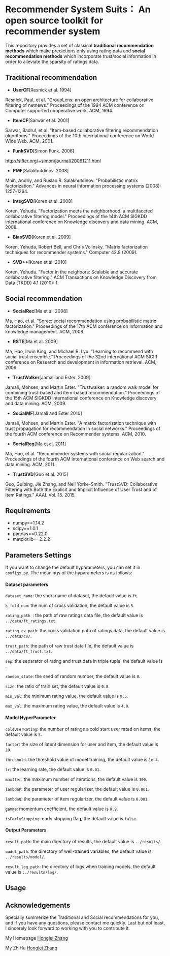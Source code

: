 # Recommender System Suits： An open source toolkit for recommender system

This repository provides a set of classical **traditional recommendation methods** which make predictions only using rating data and **social recommendation methods** which incorporate trust/social information in order to alleviate the sparsity of ratings data. 

## Traditional recommendation

* **UserCF**[Resnick et al. 1994]

Resnick, Paul, et al. "GroupLens: an open architecture for collaborative filtering of netnews." Proceedings of the 1994 ACM conference on Computer supported cooperative work. ACM, 1994.

* **ItemCF**[Sarwar et al. 2001]

Sarwar, Badrul, et al. "Item-based collaborative filtering recommendation algorithms." Proceedings of the 10th international conference on World Wide Web. ACM, 2001.

* **FunkSVD**[Simon Funk. 2006]

http://sifter.org/~simon/journal/20061211.html

* **PMF**[Salakhutdinov. 2008]

Mnih, Andriy, and Ruslan R. Salakhutdinov. "Probabilistic matrix factorization." Advances in neural information processing systems (2008): 1257-1264.

* **IntegSVD**[Koren et al. 2008]

Koren, Yehuda. "Factorization meets the neighborhood: a multifaceted collaborative filtering model." Proceedings of the 14th ACM SIGKDD international conference on Knowledge discovery and data mining. ACM, 2008.

* **BiasSVD**[Koren et al. 2009]

Koren, Yehuda, Robert Bell, and Chris Volinsky. "Matrix factorization techniques for recommender systems." Computer 42.8 (2009).

* **SVD++**[Koren et al. 2010]

Koren, Yehuda. "Factor in the neighbors: Scalable and accurate collaborative filtering." ACM Transactions on Knowledge Discovery from Data (TKDD) 4.1 (2010): 1.



## Social recommendation
* **SocialRec**[Ma et al. 2008]

Ma, Hao, et al. "Sorec: social recommendation using probabilistic matrix factorization." Proceedings of the 17th ACM conference on Information and knowledge management. ACM, 2008.

* **RSTE**[Ma et al. 2009]

Ma, Hao, Irwin King, and Michael R. Lyu. "Learning to recommend with social trust ensemble." Proceedings of the 32nd international ACM SIGIR conference on Research and development in information retrieval. ACM, 2009.

* **TrustWalker**[Jamali and Ester. 2009]

Jamali, Mohsen, and Martin Ester. "Trustwalker: a random walk model for combining trust-based and item-based recommendation." Proceedings of the 15th ACM SIGKDD international conference on Knowledge discovery and data mining. ACM, 2009.

* **SocialMF**[Jamali and Ester 2010]

Jamali, Mohsen, and Martin Ester. "A matrix factorization technique with trust propagation for recommendation in social networks." Proceedings of the fourth ACM conference on Recommender systems. ACM, 2010.

* **SocialReg**[Ma et al. 2011]

Ma, Hao, et al. "Recommender systems with social regularization." Proceedings of the fourth ACM international conference on Web search and data mining. ACM, 2011.

* **TrustSVD**[Guo et al. 2015]

Guo, Guibing, Jie Zhang, and Neil Yorke-Smith. "TrustSVD: Collaborative Filtering with Both the Explicit and Implicit Influence of User Trust and of Item Ratings." AAAI. Vol. 15. 2015.

## Requirements
* numpy==1.14.2
* scipy==1.0.1
* pandas==0.22.0
* matplotlib==2.2.2


## Parameters Settings

If you want to change the default hyparameters, you can set it in `configx.py`. The meanings of the hyparameters is as follows:

#### Dataset parameters

`dataset_name`: the short name of dataset, the default value is `ft`.

`k_fold_num`: the num of cross validation, the default value is `5`.

`rating_path `: the path of raw ratings data file, the default value is `../data/ft_ratings.txt`.

`rating_cv_path`: the cross validation path of ratings data, the default value is `../data/cv/`.

`trust_path`: the path of raw trust data file, the default value is `../data/ft_trust.txt`.

`sep`: the separator of rating and trust data in triple tuple, the default value is ` `.

`random_state`: the seed of random number, the default value is `0`.

`size`: the ratio of train set, the default value is `0.8`.

`min_val`: the minimum rating value, the default value is `0.5`.

`max_val`: the maximum rating value, the default value is `4.0`.

#### Model HyperParameter

`coldUserRating`: the number of ratings a cold start user rated on items, the default value is `5`.

`factor`: the size of latent dimension for user and item, the default value is `10`.

`threshold`: the threshold value of model training, the default value is `1e-4`.

`lr`: the learning rate, the default value is `0.01`.

`maxIter`: the maximum number of iterations, the default value is `100`.

`lambdaP`: the parameter of user regularizer, the default value is `0.001`.

`lambdaQ`: the parameter of item regularizer, the default value is `0.001`.

`gamma`: momentum coefficient, the default value is `0.9`.

`isEarlyStopping`: early stopping flag, the default value is `false`.

#### Output Parameters

`result_path`: the main directory of results, the default value is `../results/`.

`model_path`: the directory of well-trained variables, the default value is `../results/model/`.

`result_log_path`: the directory of logs when training models, the default value is `../results/log/`.

## Usage

## Acknowledgements

Specially summerize the Traditional and Social recommendations for you, and if you have any questions, please contact me quickly. Last but not least, I sincerely look forward to working with you to contribute it.

My Homepage [Honglei Zhang](http://midas.bjtu.edu.cn/Home/MemberStudent/27)

My ZhiHu [Honglei Zhang](https://www.zhihu.com/people/hongleizhang)






